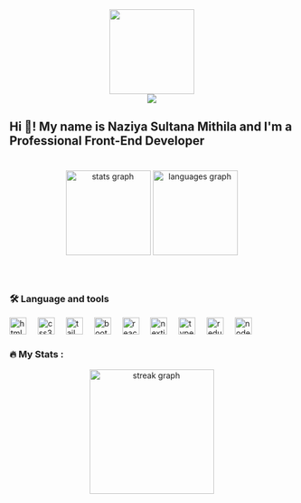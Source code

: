 <div align="center">
  <img height="150" src="https://media4.giphy.com/media/v1.Y2lkPTc5MGI3NjExNHI5eDNkaHE2M2pqdTRocXQxbnZieG9vajg5ZWRuMDB5Mzh0MjQzbiZlcD12MV9pbnRlcm5hbF9naWZfYnlfaWQmY3Q9Zw/kEKQ65LZyOjypYrfnF/giphy.gif"  />
</div> 

<div align="center">
  <img src="https://visitor-badge.laobi.icu/badge?page_id=MithilaKhan.MithilaKhan&"  />
</div> 

<h2 align="left">Hi 👋! My name is Naziya Sultana Mithila and I'm a Professional Front-End Developer</h2>

### 

<br clear="both">

<div align="center">
  <img src="https://github-readme-stats.vercel.app/api?username=MithilaKhan&hide_title=false&hide_rank=false&show_icons=true&include_all_commits=true&count_private=true&disable_animations=false&theme=dracula&locale=en&hide_border=false" height="150" alt="stats graph" />
  <img src="https://github-readme-stats.vercel.app/api/top-langs?username=MithilaKhan&locale=en&hide_title=false&layout=compact&card_width=320&langs_count=5&theme=dracula&hide_border=false" height="150" alt="languages graph" />
</div>

###
 
 <br clear="both"> 
 
<h3 align="left">🛠 Language and tools</h3>

<div align="left">
  <img src="https://cdn.jsdelivr.net/gh/devicons/devicon/icons/html5/html5-original.svg" height="30" alt="html5 logo" />
  <img width="12" />
  <img src="https://cdn.jsdelivr.net/gh/devicons/devicon/icons/css3/css3-original.svg" height="30" alt="css3 logo" />
  <img width="12" />
  <img src="https://www.vectorlogo.zone/logos/tailwindcss/tailwindcss-icon.svg" height="30" alt="tailwind logo" />
  <img width="12" />
  <img src="https://cdn.jsdelivr.net/gh/devicons/devicon/icons/bootstrap/bootstrap-original.svg" height="30" alt="bootstrap logo" />
  <img width="12" />
  <img src="https://cdn.jsdelivr.net/gh/devicons/devicon/icons/react/react-original.svg" height="30" alt="react logo" />
  <img width="12" />
  <img src="https://cdn.jsdelivr.net/gh/devicons/devicon/icons/nextjs/nextjs-original.svg" height="30" alt="nextjs logo" /> 
  <img width="12" />
  <img src="https://cdn.jsdelivr.net/gh/devicons/devicon/icons/typescript/typescript-original.svg" height="30" alt="typescript logo" />
  <img width="12" />
  <img src="https://cdn.jsdelivr.net/gh/devicons/devicon/icons/redux/redux-original.svg" height="30" alt="redux logo" />
  <img width="12" />
  <img src="https://cdn.jsdelivr.net/gh/devicons/devicon/icons/nodejs/nodejs-original.svg" height="30" alt="nodejs logo" />
</div>

###

<h3 align="left">🔥   My Stats :</h3>

<div align="center">
  <img src="https://streak-stats.demolab.com?user=MithilaKhan&locale=en&mode=daily&theme=dark&hide_border=false&border_radius=5&order=3" height="220" alt="streak graph"  />
</div>

###

###
